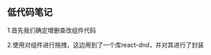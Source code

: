 <!--
 * @Date: 2024-08-20 15:24:26
 * @Description: description
-->
## 低代码笔记
1.首先我们确定增删查改组件代码

2.使用对组件进行拖拽，这边用到了一个库react-dnd，并对其进行了封装